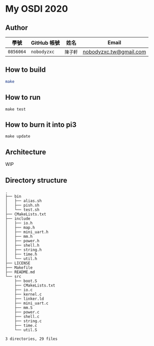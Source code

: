 # My OSDI 2020

## Author

| 學號 | GitHub 帳號 | 姓名 | Email |
| --- | ----------- | --- | --- |
|`0856064`| `nobodyzxc` | `陳子軒` | nobodyzxc.tw@gmail.com |

## How to build

```bash
make
```

## How to run

```
make test
```

## How to burn it into pi3

```
make update
```

## Architecture

WIP

## Directory structure

```
.
├── bin
│   ├── alias.sh
│   ├── pish.sh
│   └── test.sh
├── CMakeLists.txt
├── include
│   ├── io.h
│   ├── map.h
│   ├── mini_uart.h
│   ├── mm.h
│   ├── power.h
│   ├── shell.h
│   ├── string.h
│   ├── time.h
│   └── util.h
├── LICENSE
├── Makefile
├── README.md
└── src
    ├── boot.S
    ├── CMakeLists.txt
    ├── io.c
    ├── kernel.c
    ├── linker.ld
    ├── mini_uart.c
    ├── mm.S
    ├── power.c
    ├── shell.c
    ├── string.c
    ├── time.c
    └── util.S

3 directories, 29 files
```
